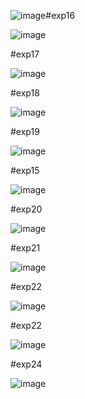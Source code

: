 ![image](https://github.com/sreejakaveti/Toc/assets/113493813/03141993-de29-41d8-96d9-3bccf5a9ff62)#exp16

![image](https://github.com/sreejakaveti/Toc/assets/113493813/a00c7498-eda8-4e38-b6d8-8ec4d227921d)


#exp17

![image](https://github.com/sreejakaveti/Toc/assets/113493813/8d790dcb-ca03-4046-9655-a2c58c563faa)


#exp18

![image](https://github.com/sreejakaveti/Toc/assets/113493813/c6e1e2d6-af93-480a-80b9-58284f2d09cd)

#exp19

![image](https://github.com/sreejakaveti/Toc/assets/113493813/7faf2cfa-2a06-4934-919d-55c917ab3785)

#exp15

![image](https://github.com/sreejakaveti/Toc/assets/113493813/0818ca08-a6bc-4e48-a898-e03d44d1ce02)

#exp20

![image](https://github.com/sreejakaveti/Toc/assets/113493813/de560cb6-cd66-4c51-92c1-fb9ad652cfe4)

#exp21

![image](https://github.com/sreejakaveti/Toc/assets/113493813/fb4e7f98-7f13-4546-bc43-496f25b56bac)

#exp22

![image](https://github.com/sreejakaveti/Toc/assets/113493813/f37c68e5-3c0e-4bbc-8318-4f65fafb64fd)


#exp22

![image](https://github.com/sreejakaveti/Toc/assets/113493813/fae6a19c-2879-418f-b36e-2809806fedfa)

#exp24

![image](https://github.com/sreejakaveti/Toc/assets/113493813/83b5d7f5-311a-4cca-8147-3b9713cd63d8)





